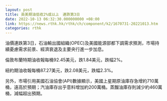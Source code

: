```yaml
---
layout: post
title: 英美期油低收2%或以上　連跌第3日
date: 2022-10-13 06:32:30.000000000 +08:00
link: https://news.rthk.hk/rthk/ch/component/k2/1670731-20221013.htm
categories: rthk
---
```


油價連跌第3日，石油輸出國組織(OPEC)及美國能源部都下調需求預測，市場持續憂慮需求前景、經濟衰退及主要央行進一步加息。

倫敦布蘭特期油收報每桶92.45美元，跌1.84美元，跌幅2%。

紐約期油收報每桶87.27美元，跌2.08美元，跌幅2.3%。

另外，市場引用美國石油協會(API)數據顯示，美國上星期原油庫存急增約710萬桶，遠高於預期；汽油庫存出乎意料增加約200萬桶。蒸餾油庫存則減少約460萬桶，減幅超出預期。
